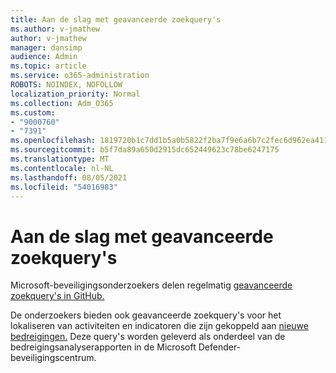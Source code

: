 ```yaml
---
title: Aan de slag met geavanceerde zoekquery's
ms.author: v-jmathew
author: v-jmathew
manager: dansimp
audience: Admin
ms.topic: article
ms.service: o365-administration
ROBOTS: NOINDEX, NOFOLLOW
localization_priority: Normal
ms.collection: Adm_O365
ms.custom:
- "9000760"
- "7391"
ms.openlocfilehash: 1819720b1c7dd1b5a0b5822f2ba7f9e6a6b7c2fec6d962ea411b8a3a350cc758
ms.sourcegitcommit: b5f7da89a650d2915dc652449623c78be6247175
ms.translationtype: MT
ms.contentlocale: nl-NL
ms.lasthandoff: 08/05/2021
ms.locfileid: "54016983"
---
```

# <a name="get-started-with-advanced-hunting-queries"></a>Aan de slag met geavanceerde zoekquery's

Microsoft-beveiligingsonderzoekers delen regelmatig [geavanceerde zoekquery's in GitHub.](https://go.microsoft.com/fwlink/?linkid=2144624)

De onderzoekers bieden ook geavanceerde zoekquery's voor het lokaliseren van activiteiten en indicatoren die zijn gekoppeld aan [nieuwe bedreigingen.](https://go.microsoft.com/fwlink/?linkid=2145808) Deze query's worden geleverd als onderdeel van de bedreigingsanalyserapporten in de Microsoft Defender-beveiligingscentrum.
